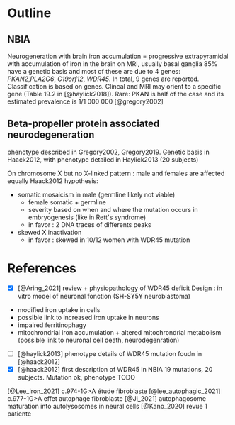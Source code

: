 # Outline
## NBIA
Neurogeneration with brain iron accumulation =  progressive extrapyramidal with accumulation of iron in the brain on MRI, usually basal ganglia
85% have a genetic basis and most of these are due to 4 genes: *PKAN2*,*PLA2G6*, *C19orf12*, *WDR45*. In total, 9 genes are reported.
Classification is based on genes.
Clincal and MRI may orient to a specific gene (Table 19.2 in [@haylick2018]).
Rare: PKAN is half of the case and its estimated prevalence is 1/1 000 000 [@gregory2002]

## Beta-propeller protein associated neurodegeneration
phenotype described in Gregory2002, Gregory2019.
Genetic basis in Haack2012, with phenotype detailed in Haylick2013 (20 subjects)

On chromosome X but no X-linked pattern : male and females are affected equally
Haack2012 hypothesis: 
- somatic mosaicism in male (germline likely not viable)
    - female somatic + germline
    - severity based on when and where the mutation occurs in embryogenesis (like in Rett's syndrome)
    - in favor : 2 DNA traces of differents peaks 
- skewed X inactivation
    - in favor : skewed in 10/12 women with WDR45 mutation
# References
- [X] [@Aring_2021] review + physiopathology of WDR45 deficit
Design : in vitro model of neuronal fonction (SH-SY5Y neuroblastoma)
- modified iron uptake in cells
- possible link to increased iron uptake in neurons
- impaired ferritinophagy 
- mitochrondrial iron accumulation + altered mitochrondrial metabolism (possible link to neuronal cell death, neurodegenration)
- [ ] [@haylick2013] phenotype details of WDR45 mutation foudn in [@haack2012]
- [X] [@haack2012] first description of WDR45 in NBIA 
19 mutations, 20 subjects.
Mutation ok, phenotype TODO

[@Lee_iron_2021] c.974-1G>A  étude fibroblaste
[@lee_autophagic_2021] c.977-1G>A effet autophage fibroblaste
[@Ji_2021] autophagosome maturation into autolysosomes in neural cells
[@Kano_2020] revue 1 patiente

